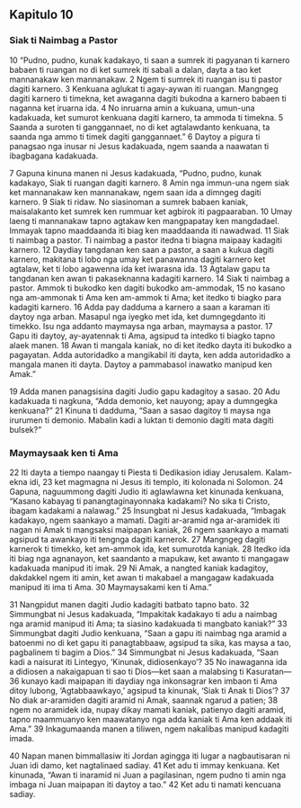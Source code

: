 Kapitulo 10
-----------

### Siak ti Naimbag a Pastor

10 “Pudno, pudno, kunak kadakayo, ti saan a sumrek iti pagyanan ti karnero babaen ti ruangan no di ket sumrek iti sabali a dalan, dayta a tao ket mannanakaw ken mannanakaw. 2 Ngem ti sumrek iti ruangan isu ti pastor dagiti karnero. 3 Kenkuana aglukat ti agay-aywan iti ruangan. Mangngeg dagiti karnero ti timekna, ket awaganna dagiti bukodna a karnero babaen ti naganna ket iruarna ida. 4 No inruarna amin a kukuana, umun-una kadakuada, ket sumurot kenkuana dagiti karnero, ta ammoda ti timekna. 5 Saanda a suroten ti ganggannaet, no di ket agtalawdanto kenkuana, ta saanda nga ammo ti timek dagiti ganggannaet.” 6 Daytoy a pigura ti panagsao nga inusar ni Jesus kadakuada, ngem saanda a naawatan ti ibagbagana kadakuada.

7 Gapuna kinuna manen ni Jesus kadakuada, “Pudno, pudno, kunak kadakayo, Siak ti ruangan dagiti karnero. 8 Amin nga immun-una ngem siak ket mannanakaw ken mannanakaw, ngem saan ida a dimngeg dagiti karnero. 9 Siak ti ridaw. No siasinoman a sumrek babaen kaniak, maisalakanto ket sumrek ken rummuar ket agbirok iti pagpaaraban. 10 Umay laeng ti mannanakaw tapno agtakaw ken mangpapatay ken mangdadael. Immayak tapno maaddaanda iti biag ken maaddaanda iti nawadwad. 11 Siak ti naimbag a pastor. Ti naimbag a pastor itedna ti biagna maipaay kadagiti karnero. 12 Daydiay tangdanan ken saan a pastor, a saan a kukua dagiti karnero, makitana ti lobo nga umay ket panawanna dagiti karnero ket agtalaw, ket ti lobo agawenna ida ket iwarasna ida. 13 Agtalaw gapu ta tangdanan ken awan ti pakaseknanna kadagiti karnero. 14 Siak ti naimbag a pastor. Ammok ti bukodko ken dagiti bukodko am-ammodak, 15 no kasano nga am-ammonak ti Ama ken am-ammok ti Ama; ket itedko ti biagko para kadagiti karnero. 16 Adda pay dadduma a karnero a saan a karaman iti daytoy nga arban. Masapul nga iyegko met ida, ket dumngegdanto iti timekko. Isu nga addanto maymaysa nga arban, maymaysa a pastor. 17 Gapu iti daytoy, ay-ayatennak ti Ama, agsipud ta intedko ti biagko tapno alaek manen. 18 Awan ti mangala kaniak, no di ket itedko dayta iti bukodko a pagayatan. Adda autoridadko a mangikabil iti dayta, ken adda autoridadko a mangala manen iti dayta. Daytoy a pammabasol inawatko manipud ken Amak.”

19 Adda manen panagsisina dagiti Judio gapu kadagitoy a sasao. 20 Adu kadakuada ti nagkuna, “Adda demonio, ket nauyong; apay a dumngegka kenkuana?” 21 Kinuna ti dadduma, “Saan a sasao dagitoy ti maysa nga irurumen ti demonio. Mabalin kadi a luktan ti demonio dagiti mata dagiti bulsek?”

### Maymaysaak ken ti Ama

22 Iti dayta a tiempo naangay ti Piesta ti Dedikasion idiay Jerusalem. Kalam-ekna idi, 23 ket magmagna ni Jesus iti templo, iti kolonada ni Solomon. 24 Gapuna, naguummong dagiti Judio iti aglawlawna ket kinunada kenkuana, “Kasano kabayag ti panangtaginayonnaka kadakami? No sika ti Cristo, ibagam kadakami a nalawag.” 25 Insungbat ni Jesus kadakuada, “Imbagak kadakayo, ngem saankayo a mamati. Dagiti ar-aramid nga ar-aramidek iti nagan ni Amak ti mangsaksi maipapan kaniak, 26 ngem saankayo a mamati agsipud ta awankayo iti tengnga dagiti karnerok. 27 Mangngeg dagiti karnerok ti timekko, ket am-ammok ida, ket sumurotda kaniak. 28 Itedko ida iti biag nga agnanayon, ket saandanto a mapukaw, ket awanto ti mangagaw kadakuada manipud iti imak. 29 Ni Amak, a nangted kaniak kadagitoy, dakdakkel ngem iti amin, ket awan ti makabael a mangagaw kadakuada manipud iti ima ti Ama. 30 Maymaysakami ken ti Ama.”

31 Nangpidut manen dagiti Judio kadagiti batbato tapno bato. 32 Simmungbat ni Jesus kadakuada, “Impakitak kadakayo ti adu a naimbag nga aramid manipud iti Ama; ta siasino kadakuada ti mangbato kaniak?” 33 Simmungbat dagiti Judio kenkuana, “Saan a gapu iti naimbag nga aramid a batoenmi no di ket gapu iti panagtabbaaw, agsipud ta sika, kas maysa a tao, pagbalinem ti bagim a Dios.” 34 Simmungbat ni Jesus kadakuada, “Saan kadi a naisurat iti Lintegyo, ‘Kinunak, didiosenkayo’? 35 No inawaganna ida a didiosen a nakaigapuan ti sao ti Dios—ket saan a malabsing ti Kasuratan— 36 kunayo kadi maipapan iti daydiay nga inkonsagrar ken imbaon ti Ama ditoy lubong, ‘Agtabbaawkayo,’ agsipud ta kinunak, ‘Siak ti Anak ti Dios’? 37 No diak ar-aramiden dagiti aramid ni Amak, saannak ngarud a patien; 38 ngem no aramidek ida, nupay dikay mamati kaniak, patienyo dagiti aramid, tapno maammuanyo ken maawatanyo nga adda kaniak ti Ama ken addaak iti Ama.” 39 Inkagumaanda manen a tiliwen, ngem nakalibas manipud kadagiti imada.

40 Napan manen bimmallasiw iti Jordan agingga iti lugar a nagbautisaran ni Juan idi damo, ket nagtalinaed sadiay. 41 Ket adu ti immay kenkuana. Ket kinunada, “Awan ti inaramid ni Juan a pagilasinan, ngem pudno ti amin nga imbaga ni Juan maipapan iti daytoy a tao.” 42 Ket adu ti namati kencuana sadiay.
